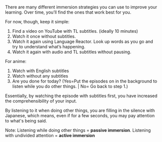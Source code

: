 There are many different immersion strategies you can use to improve your learning. Over time, you’ll find the ones that work best for you.

For now, though, keep it simple:

1.  Find a video on YouTube with TL subtitles. (ideally 10 minutes)
2.  Watch it once without subtitles.
3.  Watch it again using Language Reactor. Look up words as you go and try to understand what’s happening.
4.  Watch it again with audio and TL subtitles without pausing.

For anime:

1.  Watch with English subtitles
2.  Watch without any subtitles
3.  Are you done for today? (Yes=Put the episodes on in the background to listen while you do other things. | No= Go back to step 1.)

Essentially, by watching the episode with subtitles first, you have increased the comprehensibility of your input.

By listening to it when doing other things, you are filling in the silence with Japanese, which means, even if for a few seconds, you may pay attention to what's being said.

Note: Listening while doing other things = **passive immersion**. Listening with undivided attention = **active immersion**